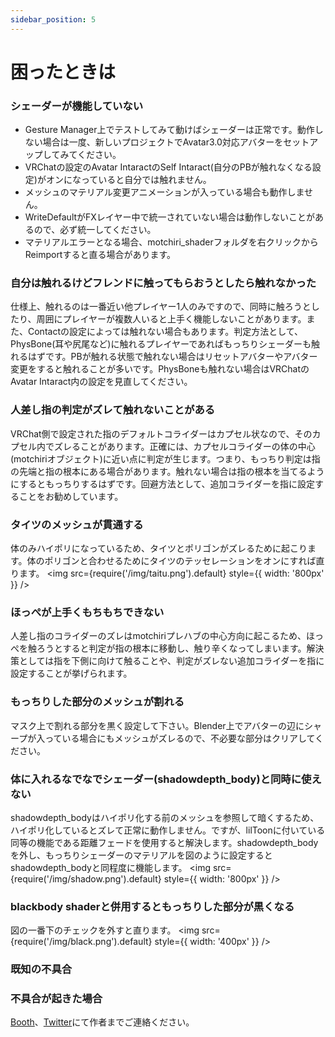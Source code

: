 ```yaml
---
sidebar_position: 5
---
```

# 困ったときは
### シェーダーが機能していない
- Gesture Manager上でテストしてみて動けばシェーダーは正常です。動作しない場合は一度、新しいプロジェクトでAvatar3.0対応アバターをセットアップしてみてください。  
- VRChatの設定のAvatar IntaractのSelf Intaract(自分のPBが触れなくなる設定)がオンになっていると自分では触れません。  
- メッシュのマテリアル変更アニメーションが入っている場合も動作しません。  
- WriteDefaultがFXレイヤー中で統一されていない場合は動作しないことがあるので、必ず統一してください。  
- マテリアルエラーとなる場合、motchiri_shaderフォルダを右クリックからReimportすると直る場合があります。  

### 自分は触れるけどフレンドに触ってもらおうとしたら触れなかった
仕様上、触れるのは一番近い他プレイヤー1人のみですので、同時に触ろうとしたり、周囲にプレイヤーが複数人いると上手く機能しないことがあります。また、Contactの設定によっては触れない場合もあります。判定方法として、PhysBone(耳や尻尾など)に触れるプレイヤーであればもっちりシェーダーも触れるはずです。PBが触れる状態で触れない場合はリセットアバターやアバター変更をすると触れることが多いです。PhysBoneも触れない場合はVRChatのAvatar Intaract内の設定を見直してください。

### 人差し指の判定がズレて触れないことがある
VRChat側で設定された指のデフォルトコライダーはカプセル状なので、そのカプセル内でズレることがあります。正確には、カプセルコライダーの体の中心(motchiriオブジェクト)に近い点に判定が生じます。つまり、もっちり判定は指の先端と指の根本にある場合があります。触れない場合は指の根本を当てるようにするともっちりするはずです。回避方法として、追加コライダーを指に設定することをお勧めしています。

### タイツのメッシュが貫通する
体のみハイポリになっているため、タイツとポリゴンがズレるために起こります。体のポリゴンと合わせるためにタイツのテッセレーションをオンにすれば直ります。
<img
  src={require('/img/taitu.png').default}
  style={{ width: '800px' }}
/>

### ほっぺが上手くもちもちできない
人差し指のコライダーのズレはmotchiriプレハブの中心方向に起こるため、ほっぺを触ろうとすると判定が指の根本に移動し、触り辛くなってしまいます。解決策としては指を下側に向けて触ることや、判定がズレない追加コライダーを指に設定することが挙げられます。

### もっちりした部分のメッシュが割れる
マスク上で割れる部分を黒く設定して下さい。Blender上でアバターの辺にシャープが入っている場合にもメッシュがズレるので、不必要な部分はクリアしてください。

### 体に入れるなでなでシェーダー(shadowdepth_body)と同時に使えない
shadowdepth_bodyはハイポリ化する前のメッシュを参照して暗くするため、ハイポリ化しているとズレて正常に動作しません。ですが、lilToonに付いている同等の機能である距離フェードを使用すると解決します。shadowdepth_bodyを外し、もっちりシェーダーのマテリアルを図のように設定するとshadowdepth_bodyと同程度に機能します。
<img
  src={require('/img/shadow.png').default}
  style={{ width: '800px' }}
/>

### blackbody shaderと併用するともっちりした部分が黒くなる
図の一番下のチェックを外すと直ります。
<img
  src={require('/img/black.png').default}
  style={{ width: '400px' }}
/>

### 既知の不具合


### 不具合が起きた場合
[Booth](https://wataame89.booth.pm)、[Twitter](https://twitter.com/wataameya_vr)にて作者までご連絡ください。  
